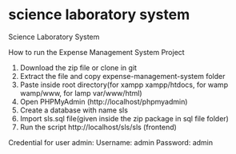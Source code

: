 # science laboratory system
Science Laboratory System

How to run the Expense Management System  Project
1. Download the  zip file or clone in git
2. Extract the file and copy expense-management-system folder
3. Paste inside root directory(for xampp xampp/htdocs, for wamp wamp/www, for lamp var/www/html)
4. Open PHPMyAdmin (http://localhost/phpmyadmin)
5. Create a database with name sls 
6. Import sls.sql file(given inside the zip package in sql file folder)
7. Run the script http://localhost/sls/sls (frontend)

Credential for user admin:
Username: admin
Password: admin
